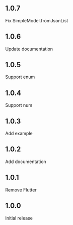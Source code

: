## 1.0.7

Fix SimpleModel.fromJsonList

## 1.0.6

Update documentation

## 1.0.5

Support enum

## 1.0.4

Support num

## 1.0.3

Add example

## 1.0.2

Add documentation

## 1.0.1

Remove Flutter

## 1.0.0

Initial release
